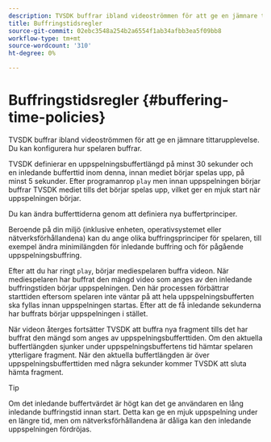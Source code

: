 ```yaml
---
description: TVSDK buffrar ibland videoströmmen för att ge en jämnare tittarupplevelse. Du kan konfigurera hur spelaren buffrar.
title: Buffringstidsregler
source-git-commit: 02ebc3548a254b2a6554f1ab34afbb3ea5f09bb8
workflow-type: tm+mt
source-wordcount: '310'
ht-degree: 0%

---
```


# Buffringstidsregler {#buffering-time-policies}

TVSDK buffrar ibland videoströmmen för att ge en jämnare tittarupplevelse. Du kan konfigurera hur spelaren buffrar.

TVSDK definierar en uppspelningsbuffertlängd på minst 30 sekunder och en inledande bufferttid inom denna, innan mediet börjar spelas upp, på minst 5 sekunder. Efter programanrop `play` men innan uppspelningen börjar buffrar TVSDK mediet tills det börjar spelas upp, vilket ger en mjuk start när uppspelningen börjar.

Du kan ändra bufferttiderna genom att definiera nya buffertprinciper.

<!--<a id="section_F6EEE15600814A70A57CCBACE20D68BD"></a>-->

Beroende på din miljö (inklusive enheten, operativsystemet eller nätverksförhållandena) kan du ange olika buffringsprinciper för spelaren, till exempel ändra minimilängden för inledande buffring och för pågående uppspelningsbuffring.

Efter att du har ringt `play`, börjar mediespelaren buffra videon. När mediespelaren har buffrat den mängd video som anges av den inledande buffringstiden börjar uppspelningen. Den här processen förbättrar starttiden eftersom spelaren inte väntar på att hela uppspelningsbufferten ska fyllas innan uppspelningen startas. Efter att de få inledande sekunderna har buffrats börjar uppspelningen i stället.

När videon återges fortsätter TVSDK att buffra nya fragment tills det har buffrat den mängd som anges av uppspelningsbufferttiden. Om den aktuella buffertlängden sjunker under uppspelningsbuffertens tid hämtar spelaren ytterligare fragment. När den aktuella buffertlängden är över uppspelningsbufferttiden med några sekunder kommer TVSDK att sluta hämta fragment.

>[!TIP]
>
>Om det inledande buffertvärdet är högt kan det ge användaren en lång inledande buffringstid innan start. Detta kan ge en mjuk uppspelning under en längre tid, men om nätverksförhållandena är dåliga kan den inledande uppspelningen fördröjas.

